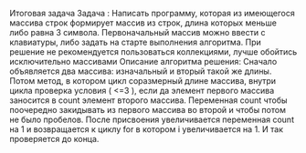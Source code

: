 Итоговая  задача
Задача :
Написать программу, которая из имеющегося массива строк формирует 
массив из строк, длина которых меньше либо равна 3 символа. 
Первоначальный массив можно ввести с клавиатуры, либо задать 
на старте выполнения алгоритма. При решение не рекомендуется 
пользоваться коллекциями, лучше обойтись исключительно массивами
Описание алгоритма решения:
Сначало объявляется два массива: изначальный и вторый такой же длины.
 Потом метод, в котором цикл соразмерный длине массива, внутри цикла
проверка условия ( <=3 ), если да элемент первого массива заносится
в count элемент второго массива. Переменная count чтобы поочередно 
закидывать из первого массива во второй и чтобы потом не было пробелов.
 После присвоения увеличивается переменная count на 1 и возвращается
 к циклу for в котором i увеличивается на 1. И так проверяется до 
 конца.